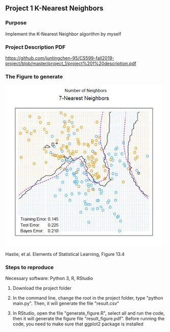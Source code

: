 ## Project 1 K-Nearest Neighbors

### Purpose

Implement the K-Nearest Neighbor algorithm by myself

### Project Description PDF

https://github.com/juntingchen-95/CS599-fall2019-project/blob/master/project_1/project%201%20description.pdf

### The Figure to generate

![avatar](https://raw.githubusercontent.com/juntingchen-95/CS599-fall2019-project/master/project_1/project%201%20figure.jpg)

Hastie, et al. Elements of Statistical Learning, Figure 13.4

### Steps to reproduce

Necessary software: Python 3, R, RStudio

1. Download the project folder

2. In the command line, change the root in the project folder, type "python main.py". Then, it will generate the file "result.csv"

3. In RStudio, open the file "generate_figure.R", select all and run the code, then it will generate the figure file "result_figure.pdf". Before running the code, you need to make sure that ggplot2 package is installed
